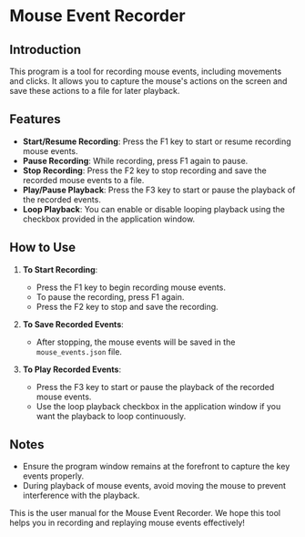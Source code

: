 # Mouse Event Recorder

## Introduction

This program is a tool for recording mouse events, including movements and clicks. It allows you to capture the mouse's actions on the screen and save these actions to a file for later playback.

## Features

- **Start/Resume Recording**: Press the F1 key to start or resume recording mouse events.
- **Pause Recording**: While recording, press F1 again to pause.
- **Stop Recording**: Press the F2 key to stop recording and save the recorded mouse events to a file.
- **Play/Pause Playback**: Press the F3 key to start or pause the playback of the recorded events.
- **Loop Playback**: You can enable or disable looping playback using the checkbox provided in the application window.

## How to Use

1. **To Start Recording**:
   - Press the F1 key to begin recording mouse events.
   - To pause the recording, press F1 again.
   - Press the F2 key to stop and save the recording.

2. **To Save Recorded Events**:
   - After stopping, the mouse events will be saved in the `mouse_events.json` file.

3. **To Play Recorded Events**:
   - Press the F3 key to start or pause the playback of the recorded mouse events.
   - Use the loop playback checkbox in the application window if you want the playback to loop continuously.

## Notes

- Ensure the program window remains at the forefront to capture the key events properly.
- During playback of mouse events, avoid moving the mouse to prevent interference with the playback.

This is the user manual for the Mouse Event Recorder. We hope this tool helps you in recording and replaying mouse events effectively!
